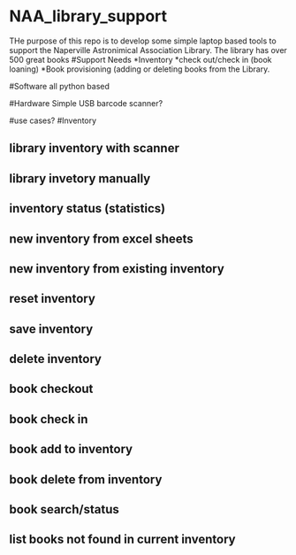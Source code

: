 # NAA_library_support
THe purpose of this repo is to develop some simple laptop based tools to support the Naperville Astronimical Association Library.
The library has over 500 great books
#Support Needs
*Inventory 
*check out/check in (book loaning)
*Book provisioning (adding or deleting books from the Library.

#Software
all python based

#Hardware
Simple USB barcode scanner?

#use cases?
#Inventory
## library inventory with scanner
## library invetory manually 
## inventory status (statistics)
## new inventory from excel sheets
## new inventory from existing inventory
## reset inventory 
## save inventory
## delete inventory

## book checkout
## book check in
## book add to inventory
## book delete from inventory
## book search/status
## list books not found in current inventory


